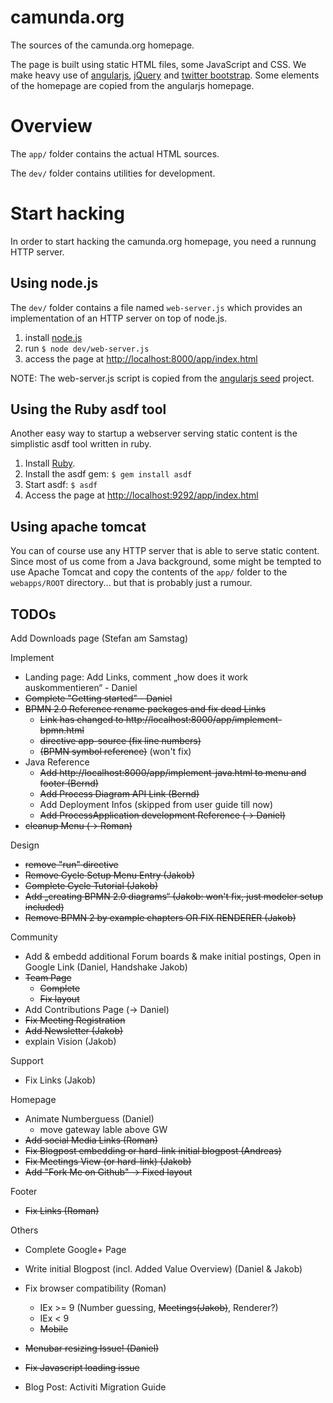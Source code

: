 camunda.org
===========

The sources of the camunda.org homepage.

The page is built using static HTML files, some JavaScript and CSS.
We make heavy use of [angularjs](http://angularjs.org/), [jQuery](http://jquery.com/) and [twitter bootstrap](http://twitter.github.com/bootstrap).
Some elements of the homepage are copied from the angularjs homepage.

Overview
========

The `app/` folder contains the actual HTML sources.

The `dev/` folder contains utilities for development.

Start hacking
=============

In order to start hacking the camunda.org homepage, you need a runnung HTTP server.

Using node.js
-------------

The `dev/` folder contains a file named `web-server.js` which provides an implementation of an HTTP server on top of node.js.

1. install [node.js](http://nodejs.org/)
2. run `$ node dev/web-server.js`
3. access the page at [http://localhost:8000/app/index.html](http://localhost:8000/app/index.html)

NOTE: The web-server.js script is copied from the [angularjs seed](https://github.com/angular/angular-seed) project.

Using the Ruby asdf tool
------------------------
Another easy way to startup a webserver serving static content is the simplistic asdf tool written in ruby.

1. Install [Ruby](http://www.ruby-lang.org/en/downloads/).
2. Install the asdf gem: `$ gem install asdf`
3. Start asdf: `$ asdf`
4. Access the page at [http://localhost:9292/app/index.html](http://localhost:9292/app/index.html)

Using apache tomcat
-------------------
You can of course use any HTTP server that is able to serve static content. Since most of us come from a Java background, some might be tempted to use Apache Tomcat and copy the contents of the `app/` folder to the `webapps/ROOT` directory... but that is probably just a rumour.

TODOs
-----

Add Downloads page (Stefan am Samstag)

Implement
  * Landing page: Add Links, comment „how does it work auskommentieren“ - Daniel
  * ~~Complete "Getting started" - Daniel~~
  * ~~BPMN 2.0 Reference rename packages and fix dead Links~~
    * ~~Link has changed to http://localhost:8000/app/implement-bpmn.html~~
    * ~~directive app-source (fix line numbers)~~
    * ~~(BPMN symbol reference)~~ (won't fix)
  * Java Reference
    * ~~Add http://localhost:8000/app/implement-java.html to menu and footer  (Bernd)~~
    * ~~Add Process Diagram API Link (Bernd)~~
    * Add Deployment Infos (skipped from user guide till now)
    * ~~Add ProcessApplication development Reference (-> Daniel)~~
  * ~~cleanup Menu (-> Roman)~~  
  
Design
  * ~~remove "run" directive~~
  * ~~Remove Cycle Setup Menu Entry (Jakob)~~
  * ~~Complete Cycle Tutorial (Jakob)~~
  * ~~Add „creating BPMN 2.0 diagrams“ (Jakob: won't fix, just modeler setup included)~~
  * ~~Remove BPMN 2 by example chapters OR FIX RENDERER (Jakob)~~

Community 
  * Add & embedd additional Forum boards & make initial postings, Open in Google Link (Daniel, Handshake Jakob)
  * ~~Team Page~~
    * ~~Complete~~
    * ~~Fix layout~~
  * Add Contributions Page (-> Daniel)
  * ~~Fix Meeting Registration~~
  * ~~Add Newsletter (Jakob)~~
  * explain Vision (Jakob)
 
Support 
  * Fix Links (Jakob)

Homepage 
  * Animate Numberguess  (Daniel)
    * move gateway lable above GW
  * ~~Add social Media Links (Roman)~~
  * ~~Fix Blogpost embedding or hard-link initial blogpost (Andreas)~~
  * ~~Fix Meetings View (or hard-link) (Jakob)~~
  * ~~Add "Fork Me on Github" -> Fixed layout~~

Footer
  * ~~Fix Links (Roman)~~

Others
 * Complete Google+ Page
 * Write initial Blogpost (incl. Added Value Overview) (Daniel & Jakob)
 * Fix browser compatibility (Roman)
   * IEx >= 9 (Number guessing, ~~Meetings(Jakob)~~, Renderer?)
   * IEx < 9 
   * ~~Mobile~~
 * ~~Menubar resizing Issue! (Daniel)~~

 * ~~Fix Javascript loading issue~~
 * Blog Post: Activiti Migration Guide
